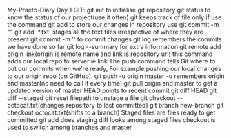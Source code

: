 ﻿My-Practo-Diary
Day 1
GIT:
git init to initialise git repository
git status to know the status of our project(use it often)
git keeps track of file only if use the command git add
to store our changes in repository use git commit -m ""
git add '*.txt' stages all the text files irrespective of where they are present
git commit -m '' to commit changes
git log remembers the commits we have done so far
git log --summary for extra information
git remote add origin link(origin is remote name and link is repository url) this command adds our local repo to server ie link
The push command tells Git where to put our commits when we're ready, For example,pushing our local changes to our origin repo (on GitHub).
git push -u origin master -u remembers origin and master(no need to call it every time)
git pull origin and master to get a updated version of master
HEAD points to recent commit
git diff HEAD
git diff --staged
git reset filepath to unstage a file
git checkout --octocat.txt(changes repository to last committed)
git branch new-branch
git checkout octocat.txt(shifts to a branch)
Staged files are files ready to get committed
git add does staging
diff looks among staged files
checkout is used to switch among branches and master


